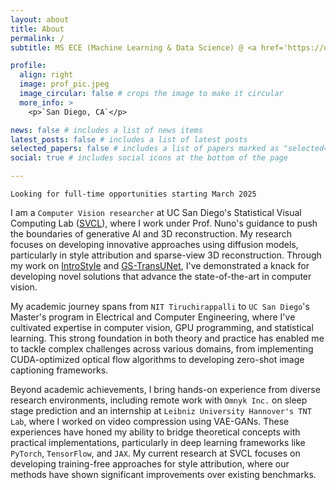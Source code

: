 ```yaml
---
layout: about
title: About
permalink: /
subtitle: MS ECE (Machine Learning & Data Science) @ <a href='https://ucsd.edu/'>UC San Diego</a>

profile:
  align: right
  image: prof_pic.jpeg
  image_circular: false # crops the image to make it circular
  more_info: >
    <p>`San Diego, CA`</p>

news: false # includes a list of news items
latest_posts: false # includes a list of latest posts
selected_papers: false # includes a list of papers marked as "selected={true}"
social: true # includes social icons at the bottom of the page

---
```

`Looking for full-time opportunities starting March 2025`

I am a `Computer Vision researcher` at UC San Diego's Statistical Visual Computing Lab ([SVCL](http://www.svcl.ucsd.edu/)), where I work under Prof. Nuno's guidance to push the boundaries of generative AI and 3D reconstruction. My research focuses on developing innovative approaches using diffusion models, particularly in style attribution and sparse-view 3D reconstruction. Through my work on [IntroStyle](https://anandk27.github.io/assets/html/IntroStyle/) and [GS-TransUNet](https://spie.org/medical-imaging/presentation/GS---TransUNet--Integrated-Gaussian-splatting-and-transformer/13407-122), I've demonstrated a knack for developing novel solutions that advance the state-of-the-art in computer vision.

My academic journey spans from `NIT Tiruchirappalli` to `UC San Diego`'s Master's program in Electrical and Computer Engineering, where I've cultivated expertise in computer vision, GPU programming, and statistical learning. This strong foundation in both theory and practice has enabled me to tackle complex challenges across various domains, from implementing CUDA-optimized optical flow algorithms to developing zero-shot image captioning frameworks.

Beyond academic achievements, I bring hands-on experience from diverse research environments, including remote work with `Omnyk Inc.` on sleep stage prediction and an internship at `Leibniz University Hannover's TNT Lab`, where I worked on video compression using VAE-GANs. These experiences have honed my ability to bridge theoretical concepts with practical implementations, particularly in deep learning frameworks like `PyTorch`, `TensorFlow`, and `JAX`. My current research at SVCL focuses on developing training-free approaches for style attribution, where our methods have shown significant improvements over existing benchmarks.